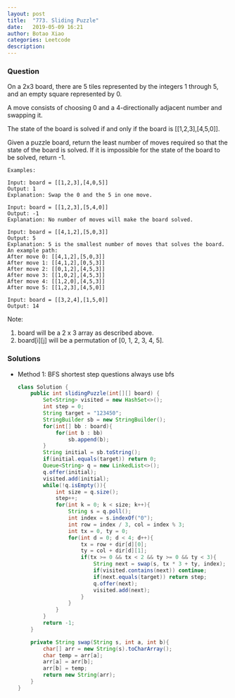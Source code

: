 ```yaml
---
layout: post
title:  "773. Sliding Puzzle"
date:   2019-05-09 16:21
author: Botao Xiao
categories: Leetcode
description:
---
```

### Question
On a 2x3 board, there are 5 tiles represented by the integers 1 through 5, and an empty square represented by 0.

A move consists of choosing 0 and a 4-directionally adjacent number and swapping it.

The state of the board is solved if and only if the board is [[1,2,3],[4,5,0]].

Given a puzzle board, return the least number of moves required so that the state of the board is solved. If it is impossible for the state of the board to be solved, return -1.

```
Examples:

Input: board = [[1,2,3],[4,0,5]]
Output: 1
Explanation: Swap the 0 and the 5 in one move.

Input: board = [[1,2,3],[5,4,0]]
Output: -1
Explanation: No number of moves will make the board solved.

Input: board = [[4,1,2],[5,0,3]]
Output: 5
Explanation: 5 is the smallest number of moves that solves the board.
An example path:
After move 0: [[4,1,2],[5,0,3]]
After move 1: [[4,1,2],[0,5,3]]
After move 2: [[0,1,2],[4,5,3]]
After move 3: [[1,0,2],[4,5,3]]
After move 4: [[1,2,0],[4,5,3]]
After move 5: [[1,2,3],[4,5,0]]

Input: board = [[3,2,4],[1,5,0]]
Output: 14
```

Note:
1. board will be a 2 x 3 array as described above.
2. board[i][j] will be a permutation of [0, 1, 2, 3, 4, 5].

### Solutions
* Method 1: BFS shortest step questions always use bfs
    ```Java
    class Solution {        
        public int slidingPuzzle(int[][] board) {
            Set<String> visited = new HashSet<>();
            int step = 0;
            String target = "123450";
            StringBuilder sb = new StringBuilder();
            for(int[] bb : board){
                for(int b : bb)
                    sb.append(b);
            }
            String initial = sb.toString();
            if(initial.equals(target)) return 0;
            Queue<String> q = new LinkedList<>();
            q.offer(initial);
            visited.add(initial);
            while(!q.isEmpty()){
                int size = q.size();
                step++;
                for(int k = 0; k < size; k++){
                    String s = q.poll();
                    int index = s.indexOf("0");
                    int row = index / 3, col = index % 3;
                    int tx = 0, ty = 0;
                    for(int d = 0; d < 4; d++){
                        tx = row + dir[d][0];
                        ty = col + dir[d][1];
                        if(tx >= 0 && tx < 2 && ty >= 0 && ty < 3){
                            String next = swap(s, tx * 3 + ty, index);
                            if(visited.contains(next)) continue;
                            if(next.equals(target)) return step;
                            q.offer(next);
                            visited.add(next);
                        }
                    }
                }
            }
            return -1;
        }
    
        private String swap(String s, int a, int b){
            char[] arr = new String(s).toCharArray();
            char temp = arr[a];
            arr[a] = arr[b];
            arr[b] = temp;
            return new String(arr);
        }
    }
	```